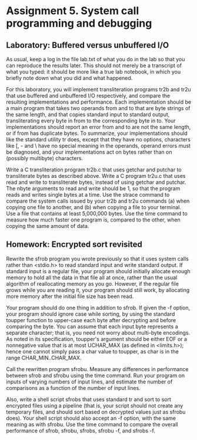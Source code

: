 # Assignment 5. System call programming and debugging

## Laboratory: Buffered versus unbuffered I/O
As usual, keep a log in the file lab.txt of what you do in the lab so that you can reproduce the results later. This should not merely be a transcript of what you typed: it should be more like a true lab notebook, in which you briefly note down what you did and what happened.

For this laboratory, you will implement transliteration programs tr2b and tr2u that use buffered and unbuffered I/O respectively, and compare the resulting implementations and performance. Each implementation should be a main program that takes two operands from and to that are byte strings of the same length, and that copies standard input to standard output, transliterating every byte in from to the corresponding byte in to. Your implementations should report an error from and to are not the same length, or if from has duplicate bytes. To summarize, your implementations should like the standard utility tr does, except that they have no options, characters like [, - and \ have no special meaning in the operands, operand errors must be diagnosed, and your implementations act on bytes rather than on (possibly multibyte) characters.

Write a C transliteration program tr2b.c that uses getchar and putchar to transliterate bytes as described above.
Write a C program tr2u.c that uses read and write to transliterate bytes, instead of using getchar and putchar. The nbyte arguments to read and write should be 1, so that the program reads and writes single bytes at a time.
Use the strace command to compare the system calls issued by your tr2b and tr2u commands (a) when copying one file to another, and (b) when copying a file to your terminal. Use a file that contains at least 5,000,000 bytes.
Use the time command to measure how much faster one program is, compared to the other, when copying the same amount of data.

## Homework: Encrypted sort revisited
Rewrite the sfrob program you wrote previously so that it uses system calls rather than <stdio.h> to read standard input and write standard output. If standard input is a regular file, your program should initially allocate enough memory to hold all the data in that file all at once, rather than the usual algorithm of reallocating memory as you go. However, if the regular file grows while you are reading it, your program should still work, by allocating more memory after the initial file size has been read.

Your program should do one thing in addition to sfrob. If given the -f option, your program should ignore case while sorting, by using the standard toupper function to upper-case each byte after decrypting and before comparing the byte. You can assume that each input byte represents a separate character; that is, you need not worry about multi-byte encodings. As noted in its specification, toupper's argument should be either EOF or a nonnegative value that is at most UCHAR_MAX (as defined in <limits.h>); hence one cannot simply pass a char value to toupper, as char is in the range CHAR_MIN..CHAR_MAX.

Call the rewritten program sfrobu. Measure any differences in performance between sfrob and sfrobu using the time command. Run your program on inputs of varying numbers of input lines, and estimate the number of comparisons as a function of the number of input lines.

Also, write a shell script sfrobs that uses standard tr and sort to sort encrypted files using a pipeline (that is, your script should not create any temporary files, and should sort based on decrypted values just as sfrobu does). Your shell script should also accept an -f option, with the same meaning as with sfrobu. Use the time command to compare the overall performance of sfrob, sfrobu, sfrobs, sfrobu -f, and sfrobs -f.
